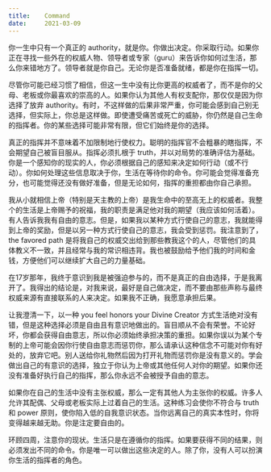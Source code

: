 ```yaml
---
title:    Command
date:     2021-03-09
---
```


你一生中只有一个真正的 authority，就是你。你做出决定。你采取行动。如果你正在寻找一些外在的权威人物、领导者或专家（guru）来告诉你如何过生活，那么你来错地方了。领导者就是你自己。无论你是否准备就绪，都是你在指挥一切。

尽管你可能已经习惯了相信，但这一生中没有比你更高的权威者了，而不是你的父母、老板或你最喜欢的崇高的人。如果你认为其他人有权支配你，那仅仅是因为你选择了放弃 authority。有时，不这样做的后果非常严重，你可能会感到自己别无选择，但实际上，你总是这样做。即使遭受痛苦或死亡的威胁，你仍然是自己生命的指挥者。你的某些选择可能非常有限，但它们始终是你的选择。

真正的指挥并不意味着不加限制地行使权力。聪明的指挥官不会粗暴的瞎指挥，不会期望自己被盲目服从。指挥必须扎根于 truth，并以对局势的准确评估为基础。你是一个感知你的现实的人，你必须根据自己的感知来决定如何行动（或不行动）。你如何处理这些信息取决于你，生活在等待你的命令。你可能会觉得准备充分，也可能觉得还没有做好准备，但是无论如何，指挥的重担都由你自己承担。

我从小就相信上帝（特别是天主教的上帝）是我生命中的至高无上的权威者。我整个的生活是上帝赐予的祝福，我的职责是满足他对我的期望（我应该如何活着）。有人告诉我我有自由的意志。但是，如果我以某种方式行使自己的意志，我就能得到上帝的奖励，但是以另一种方式行使自己的意志，我会受到惩罚。我注意到了，the favored path 是将我自己的权威交出给到那些教我这个的人，尽管他们的具体教义不一致，并且经常与我的常识相违背。我也被鼓励给予他们我的时间和金钱，方便他们可以继续扩大自己的力量基础。

在17岁那年，我终于意识到我是被强迫参与的，而不是真正的自由选择，于是我离开了。我得出的结论是，对我来说，最好是自己做决定，而不要由那些声称与最终权威来源有直接联系的人来决定。如果我不正确，我愿意承担后果。

让我澄清一下，以一种 you feel honors your Divine Creator 方式生活绝对没有错，但是这种选择必须是自由且有意识地做出的。盲目顺从不会有荣誉。不论好坏，你都会获得自由意志，所以你必须始终承担决策的重担。如果你误以为某个专制的上帝可能会因你行使自由意志而惩罚你，那么请承认这种信念不可能对你有好处的，放弃它吧。别人送给你礼物然后因为打开礼物而惩罚你是没有意义的。学会做出自己的有意识的选择，独立于你认为上帝或其他任何人对你的期望。如果你还没有准备好执行自己的指挥，那么你永远不会被授予自由的意志。

如果你在自己的生活中没有主张权威，那么一定有其他人为主张你的权威。许多人允许其配偶、父母或老板实际上过着自己的生活。这种练习会使你不符合与 truth 和 power 原则，使你陷入低的自我意识状态。当你远离自己的真实本性时，你将变得越来越无助。你是注定要自由的。

环顾四周，注意你的现状。生活只是在遵循你的指挥。如果要获得不同的结果，则必须发出不同的命令。你是唯一可以做出这些决定的人。除了你，没有人可以扮演你生活的指挥者的角色。


